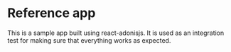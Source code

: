 # Reference app

This is a sample app built using react-adonisjs.
It is used as an integration test for making sure that everything works as expected.
